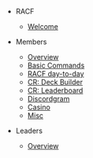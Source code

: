 - RACF
  - [Welcome](README.md)

- Members
  - [Overview](members.md)
  - [Basic Commands](member/red-commands.md)
  - [RACF day-to-day](member/member-commands.md)
  - [CR: Deck Builder](member/deck-builder.md)
  - [CR: Leaderboard](member/crdata.md)
  - [Discordgram](member/discordgram.md)
  - [Casino](member/casino.md)
  - [Misc](member/misc-commands.md)

- Leaders
  - [Overview](leaders.md)
